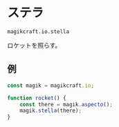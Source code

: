 
# ステラ

`magikcraft.io.stella`

ロケットを照らす。

## 例

```javascript
const magik = magikcraft.io;

function rocket() {
    const there = magik.aspecto();
    magik.stella(there);
}
```